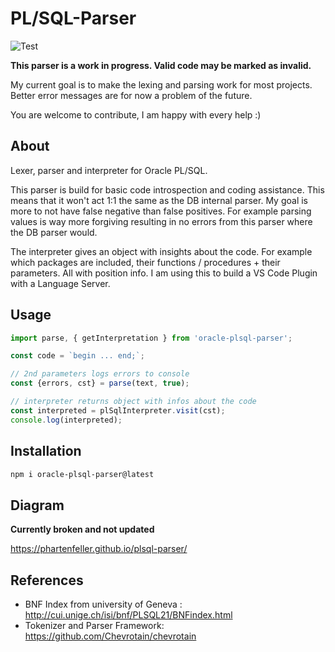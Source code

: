 # PL/SQL-Parser

![Test](https://github.com/phartenfeller/plsql-parser/workflows/Test/badge.svg)

**This parser is a work in progress. Valid code may be marked as invalid.**

My current goal is to make the lexing and parsing work for most projects. Better error messages are for now a problem of the future.

You are welcome to contribute, I am happy with every help :)
## About

Lexer, parser and interpreter for Oracle PL/SQL.

This parser is build for basic code introspection and coding assistance. This means that it won't act 1:1 the same as the DB internal parser. My goal is more to not have false negative than false positives. For example parsing values is way more forgiving resulting in no errors from this parser where the DB parser would.

The interpreter gives an object with insights about the code. For example which packages are included, their functions / procedures + their parameters. All with position info. I am using this to build a VS Code Plugin with a Language Server.

## Usage

```typescript
import parse, { getInterpretation } from 'oracle-plsql-parser';

const code = `begin ... end;`;

// 2nd parameters logs errors to console
const {errors, cst} = parse(text, true);

// interpreter returns object with infos about the code
const interpreted = plSqlInterpreter.visit(cst);
console.log(interpreted);
```

## Installation

```sh
npm i oracle-plsql-parser@latest
```

## Diagram

**Currently broken and not updated**

https://phartenfeller.github.io/plsql-parser/

## References

- BNF Index from university of Geneva : http://cui.unige.ch/isi/bnf/PLSQL21/BNFindex.html
- Tokenizer and Parser Framework: https://github.com/Chevrotain/chevrotain
